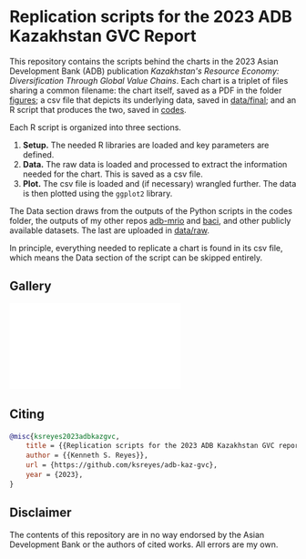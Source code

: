 # Replication scripts for the 2023 ADB Kazakhstan GVC Report

This repository contains the scripts behind the charts in the 2023 Asian Development Bank (ADB) publication *Kazakhstan's Resource Economy: Diversification Through Global Value Chains*. Each chart is a triplet of files sharing a common filename: the chart itself, saved as a PDF in the folder [figures](figures); a csv file that depicts its underlying data, saved in [data/final](data/final); and an R script that produces the two, saved in [codes](codes).

Each R script is organized into three sections.

1. **Setup.** The needed R libraries are loaded and key parameters are defined.
1. **Data.** The raw data is loaded and processed to extract the information needed for the chart. This is saved as a csv file.
1. **Plot.** The csv file is loaded and (if necessary) wrangled further. The data is then plotted using the `ggplot2` library.

The Data section draws from the outputs of the Python scripts in the codes folder, the outputs of my other repos [adb-mrio](https://github.com/ksreyes/adb-mrio) and [baci](https://github.com/ksreyes/baci), and other publicly available datasets. The last are uploaded in [data/raw](data/raw).

In principle, everything needed to replicate a chart is found in its csv file, which means the Data section of the script can be skipped entirely. 

## Gallery

![](figures/2.1_growth.pdf)

## Citing

```bibtex
@misc{ksreyes2023adbkazgvc,
    title = {{Replication scripts for the 2023 ADB Kazakhstan GVC report}},
    author = {{Kenneth S. Reyes}},
    url = {https://github.com/ksreyes/adb-kaz-gvc},
    year = {2023},
}
```

## Disclaimer

The contents of this repository are in no way endorsed by the Asian Development Bank or the authors of cited works. All errors are my own.